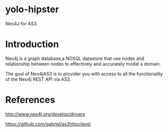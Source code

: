 yolo-hipster
============

Neo4J for AS3.

Introduction
============

Neo4j is a graph database,a NOSQL datastore that use nodes and relationship between nodes to effectively and accurately model a domain.

The goal of Neo4jAS3 is to provider you with access to all the functionality of the Neo4j REST API via AS3.

References
============
http://www.neo4j.org/develop/drivers

https://github.com/gabriel/as3httpclient/